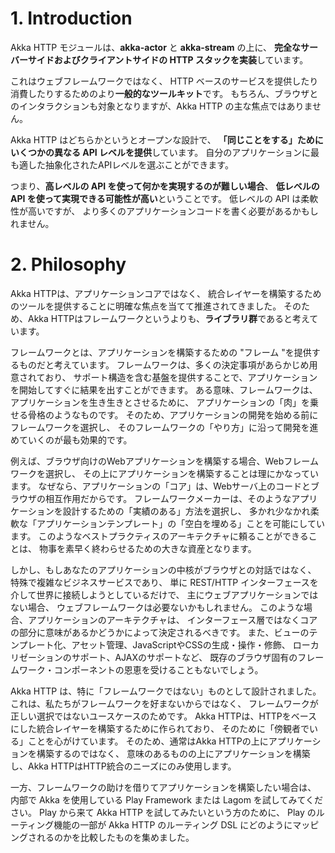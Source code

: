 # 1. Introduction
Akka HTTP モジュールは、**akka-actor** と **akka-stream** の上に、
**完全なサーバーサイドおよびクライアントサイドの HTTP スタックを実装**しています。

これはウェブフレームワークではなく、
HTTP ベースのサービスを提供したり消費したりするためのより**一般的なツールキット**です。
もちろん、ブラウザとのインタラクションも対象となりますが、Akka HTTP の主な焦点ではありません。

Akka HTTP はどちらかというとオープンな設計で、
**「同じことをする」ためにいくつかの異なる API レベルを提供**しています。
自分のアプリケーションに最も適した抽象化されたAPIレベルを選ぶことができます。

つまり、**高レベルの API を使って何かを実現するのが難しい場合**、
**低レベルの API を使って実現できる可能性が高い**ということです。
低レベルの API は柔軟性が高いですが、
より多くのアプリケーションコードを書く必要があるかもしれません。

# 2. Philosophy
Akka HTTPは、アプリケーションコアではなく、
統合レイヤーを構築するためのツールを提供することに明確な焦点を当てて推進されてきました。
そのため、Akka HTTPはフレームワークというよりも、**ライブラリ群**であると考えています。

フレームワークとは、アプリケーションを構築するための "フレーム "を提供するものだと考えています。
フレームワークは、多くの決定事項があらかじめ用意されており、
サポート構造を含む基盤を提供することで、アプリケーションを開始してすぐに結果を出すことができます。
ある意味、フレームワークは、アプリケーションを生き生きとさせるために、
アプリケーションの「肉」を乗せる骨格のようなものです。
そのため、アプリケーションの開発を始める前にフレームワークを選択し、
そのフレームワークの「やり方」に沿って開発を進めていくのが最も効果的です。

例えば、ブラウザ向けのWebアプリケーションを構築する場合、Webフレームワークを選択し、
その上にアプリケーションを構築することは理にかなっています。
なぜなら、アプリケーションの「コア」は、Webサーバ上のコードとブラウザの相互作用だからです。
フレームワークメーカーは、そのようなアプリケーションを設計するための「実績のある」方法を選択し、
多かれ少なかれ柔軟な「アプリケーションテンプレート」の「空白を埋める」ことを可能にしています。
このようなベストプラクティスのアーキテクチャに頼ることができることは、
物事を素早く終わらせるための大きな資産となります。

しかし、もしあなたのアプリケーションの中核がブラウザとの対話ではなく、
特殊で複雑なビジネスサービスであり、
単に REST/HTTP インターフェースを介して世界に接続しようとしているだけで、
主にウェブアプリケーションではない場合、 ウェブフレームワークは必要ないかもしれません。
このような場合、アプリケーションのアーキテクチャは、
インターフェース層ではなくコアの部分に意味があるかどうかによって決定されるべきです。
また、ビューのテンプレート化、アセット管理、JavaScriptやCSSの生成・操作・修飾、
ローカリゼーションのサポート、AJAXのサポートなど、
既存のブラウザ固有のフレームワーク・コンポーネントの恩恵を受けることもないでしょう。

Akka HTTP は、特に「フレームワークではない」ものとして設計されました。
これは、私たちがフレームワークを好まないからではなく、
フレームワークが正しい選択ではないユースケースのためです。
Akka HTTPは、HTTPをベースにした統合レイヤーを構築するために作られており、
そのために「傍観者でいる」ことを心がけています。
そのため、通常はAkka HTTPの上にアプリケーションを構築するのではなく、
意味のあるものの上にアプリケーションを構築し、Akka HTTPはHTTP統合のニーズにのみ使用します。

一方、フレームワークの助けを借りてアプリケーションを構築したい場合は、
内部で Akka を使用している Play Framework または Lagom を試してみてください。
Play から来て Akka HTTP を試してみたいという方のために、
Play のルーティング機能の一部が Akka HTTP のルーティング DSL にどのようにマッピングされるのかを比較したものを集めました。
